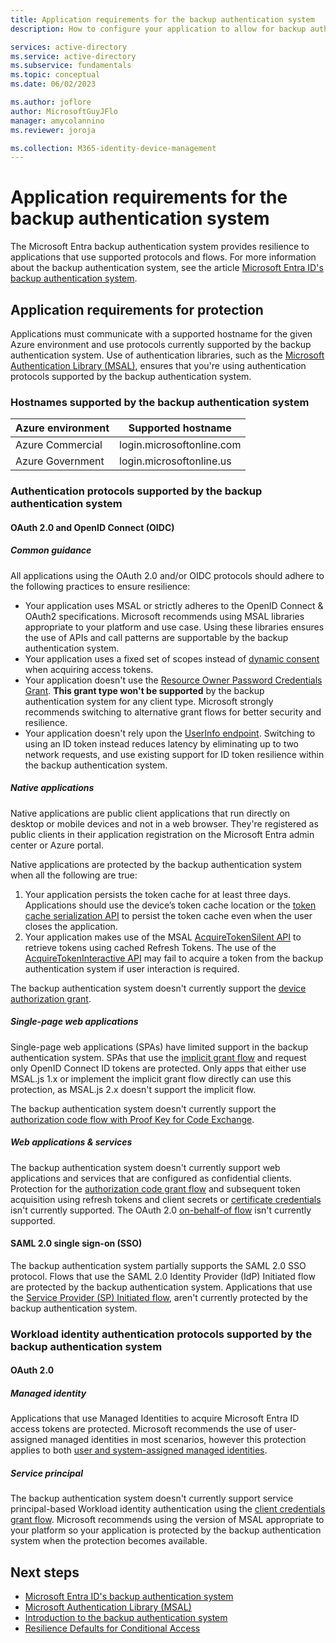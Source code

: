 ```yaml
---
title: Application requirements for the backup authentication system
description: How to configure your application to allow for backup authentication system support.

services: active-directory
ms.service: active-directory
ms.subservice: fundamentals
ms.topic: conceptual
ms.date: 06/02/2023

ms.author: joflore
author: MicrosoftGuyJFlo
manager: amycolannino
ms.reviewer: joroja

ms.collection: M365-identity-device-management
---
```

# Application requirements for the backup authentication system

The Microsoft Entra backup authentication system provides resilience to applications that use supported protocols and flows. For more information about the backup authentication system, see the article [Microsoft Entra ID's backup authentication system](backup-authentication-system.md).

## Application requirements for protection 

Applications must communicate with a supported hostname for the given Azure environment and use protocols currently supported by the backup authentication system. Use of authentication libraries, such as the [Microsoft Authentication Library (MSAL)](../develop/msal-overview.md), ensures that you're using authentication protocols supported by the backup authentication system.  

### Hostnames supported by the backup authentication system
 
| Azure environment | Supported hostname |
| --- |--- |
| Azure Commercial | login.microsoftonline.com |
| Azure Government | login.microsoftonline.us | 

### Authentication protocols supported by the backup authentication system

#### OAuth 2.0 and OpenID Connect (OIDC) 

##### Common guidance 

All applications using the OAuth 2.0 and/or OIDC protocols should adhere to the following practices to ensure resilience: 

- Your application uses MSAL or strictly adheres to the OpenID Connect & OAuth2 specifications. Microsoft recommends using MSAL libraries appropriate to your platform and use case. Using these libraries ensures the use of APIs and call patterns are supportable by the backup authentication system. 
- Your application uses a fixed set of scopes instead of [dynamic consent](../develop/scopes-oidc.md) when acquiring access tokens.  
- Your application doesn't use the [Resource Owner Password Credentials Grant](../develop/v2-oauth-ropc.md). **This grant type won't be supported** by the backup authentication system for any client type. Microsoft strongly recommends switching to alternative grant flows for better security and resilience. 
- Your application doesn't rely upon the [UserInfo endpoint](../develop/userinfo.md). Switching to using an ID token instead reduces latency by eliminating up to two network requests, and use existing support for ID token resilience within the backup authentication system. 

##### Native applications 

Native applications are public client applications that run directly on desktop or mobile devices and not in a web browser. They're registered as public clients in their application registration on the Microsoft Entra admin center or Azure portal. 

Native applications are protected by the backup authentication system when all the following are true: 

1. Your application persists the token cache for at least three days. Applications should use the device’s token cache location or the [token cache serialization API](../develop/msal-net-token-cache-serialization.md) to persist the token cache even when the user closes the application. 
1. Your application makes use of the MSAL [AcquireTokenSilent API](../develop/msal-net-acquire-token-silently.md) to retrieve tokens using cached Refresh Tokens. The use of the [AcquireTokenInteractive API](../develop/scenario-desktop-acquire-token-interactive.md) may fail to acquire a token from the backup authentication system if user interaction is required. 

The backup authentication system doesn't currently support the [device authorization grant](../develop/v2-oauth2-device-code.md).

##### Single-page web applications 

Single-page web applications (SPAs) have limited support in the backup authentication system. SPAs that use the [implicit grant flow](../develop/v2-oauth2-implicit-grant-flow.md) and request only OpenID Connect ID tokens are protected. Only apps that either use MSAL.js 1.x or implement the implicit grant flow directly can use this protection, as MSAL.js 2.x doesn't support the implicit flow.  

The backup authentication system doesn't currently support the [authorization code flow with Proof Key for Code Exchange](../develop/v2-oauth2-auth-code-flow.md).

##### Web applications & services 

The backup authentication system doesn't currently support web applications and services that are configured as confidential clients. Protection for the [authorization code grant flow](../develop/v2-oauth2-auth-code-flow.md) and subsequent token acquisition using refresh tokens and client secrets or [certificate credentials](../develop/certificate-credentials.md) isn't currently supported. The OAuth 2.0 [on-behalf-of flow](../develop/v2-oauth2-on-behalf-of-flow.md) isn't currently supported.  

#### SAML 2.0 single sign-on (SSO) 

The backup authentication system partially supports the SAML 2.0 SSO protocol. Flows that use the SAML 2.0 Identity Provider (IdP) Initiated flow are protected by the backup authentication system. Applications that use the [Service Provider (SP) Initiated flow](../develop/single-sign-on-saml-protocol.md), aren't currently protected by the backup authentication system.  

### Workload identity authentication protocols supported by the backup authentication system

#### OAuth 2.0 

##### Managed identity 

Applications that use Managed Identities to acquire Microsoft Entra ID access tokens are protected. Microsoft recommends the use of user-assigned managed identities in most scenarios, however this protection applies to both [user and system-assigned managed identities](../managed-identities-azure-resources/overview.md). 

##### Service principal 

The backup authentication system doesn't currently support service principal-based Workload identity authentication using the [client credentials grant flow](../develop/v2-oauth2-client-creds-grant-flow.md). Microsoft recommends using the version of MSAL appropriate to your platform so your application is protected by the backup authentication system when the protection becomes available. 

## Next steps

- [Microsoft Entra ID's backup authentication system](backup-authentication-system.md)
- [Microsoft Authentication Library (MSAL)](../develop/msal-overview.md)
- [Introduction to the backup authentication system](https://azure.microsoft.com/blog/advancing-service-resilience-in-azure-active-directory-with-its-backup-authentication-service/)
- [Resilience Defaults for Conditional Access](../conditional-access/resilience-defaults.md)

